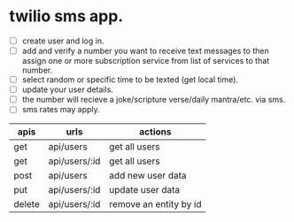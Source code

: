 # twilio sms app.

- [ ] create user and log in.
- [ ] add and verify a number you want to receive text messages to then assign one or more subscription service from list of services to that number.
- [ ] select random or specific time to be texted (get local time).
- [ ] update your user details.
- [ ] the number will recieve a joke/scripture verse/daily mantra/etc. via sms.
- [ ] sms rates may apply.

| apis   | urls          | actions                |
| ------ | ------------- | ---------------------- |
| get    | api/users     | get all users          |
| get    | api/users/:id | get all users          |
| post   | api/users     | add new user data      |
| put    | api/users/:id | update user data       |
| delete | api/users/:id | remove an entity by id |
